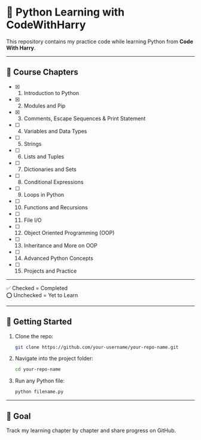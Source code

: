 # 🐍 Python Learning with CodeWithHarry

This repository contains my practice code while learning Python from **Code With Harry**.

---

## 📖 Course Chapters

- [x] 01. Introduction to Python  
- [x] 02. Modules and Pip  
- [x] 03. Comments, Escape Sequences & Print Statement  
- [ ] 04. Variables and Data Types  
- [ ] 05. Strings  
- [ ] 06. Lists and Tuples  
- [ ] 07. Dictionaries and Sets  
- [ ] 08. Conditional Expressions  
- [ ] 09. Loops in Python  
- [ ] 10. Functions and Recursions  
- [ ] 11. File I/O  
- [ ] 12. Object Oriented Programming (OOP)  
- [ ] 13. Inheritance and More on OOP  
- [ ] 14. Advanced Python Concepts  
- [ ] 15. Projects and Practice  

---

✅ Checked = Completed  
⭕ Unchecked = Yet to Learn  

---

## 🚀 Getting Started
1. Clone the repo:
   ```bash
   git clone https://github.com/your-username/your-repo-name.git

2. Navigate into the project folder:
   ```bash
   cd your-repo-name
3. Run any Python file:
   ```bash
   python filename.py


---

## 🎯 Goal
Track my learning chapter by chapter and share progress on GitHub.
